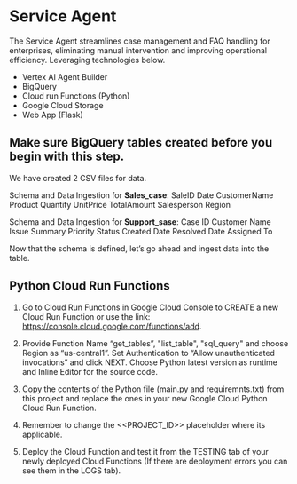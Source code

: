 # Service Agent
The Service Agent streamlines case management and FAQ handling for enterprises, eliminating manual intervention and improving operational efficiency. Leveraging technologies below. 
* Vertex AI Agent Builder
* BigQuery
* Cloud run Functions (Python)
* Google Cloud Storage
* Web App (Flask)


## Make sure BigQuery tables created before you begin with this step.

We have created 2 CSV files for data.

Schema and Data Ingestion for **Sales_case**:
SaleID	Date	CustomerName	Product	Quantity	UnitPrice	TotalAmount	Salesperson	Region

Schema and Data Ingestion for **Support_sase**:
Case ID	Customer Name	Issue Summary	Priority	Status	Created Date	Resolved Date	Assigned To 

Now that the schema is defined, let’s go ahead and ingest data into the table.

## Python Cloud Run Functions

1. Go to Cloud Run Functions in Google Cloud Console to CREATE a new Cloud Run Function or use the link: https://console.cloud.google.com/functions/add. 

2. Provide Function Name “get_tables”, "list_table", "sql_query" and choose Region as “us-central1”. Set Authentication to “Allow unauthenticated invocations” and click NEXT. Choose Python latest version as runtime and Inline Editor for the source code.

3. Copy the contents of the Python file (main.py and requiremnts.txt) from this project and replace the ones in your new Google Cloud Python Cloud Run Function.

4. Remember to change the <<PROJECT_ID>> placeholder where its applicable.

5. Deploy the Cloud Function and test it from the TESTING tab of your newly deployed Cloud Functions (If there are deployment errors you can see them in the LOGS tab).
